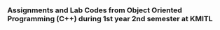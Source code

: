 ### Assignments and Lab Codes from Object Oriented Programming (C++) during 1st year 2nd semester at KMITL
